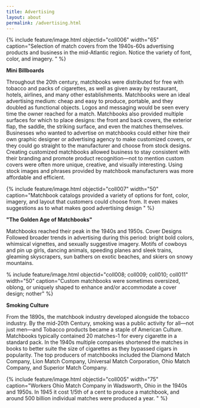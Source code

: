 ```yaml
---
title: Advertising
layout: about
permalink: /advertising.html
---
```

{% include feature/image.html objectid="coll006" width="65" caption="Selection of match covers from the 1940s-60s advertising products and business in the mid-Atlantic region. Notice the variety of font, color, and imagery. " %}

<b>Mini Billboards</b>

Throughout the 20th century, matchbooks were distributed for free with tobacco and packs of cigarettes, as well as given away by restaurant, hotels, airlines, and many other establishments. 
Matchbooks were an ideal advertising medium: cheap and easy to produce, portable, and they doubled as functional objects. Logos and messaging would be seen every time the owner reached for a match. Matchbooks also provided multiple surfaces for which to place designs: the front and back covers, the exterior flap, the saddle, the striking surface, and even the matches themselves.
Businesses who wanted to advertise on matchbooks could either hire their own graphic designer or advertising agency to make customized covers, or they could go straight to the manufacturer and choose from stock designs. Creating customized matchbooks allowed business to stay consistent with their branding and promote product recognition—not to mention custom covers were often more unique, creative, and visually interesting. Using stock images and phrases provided by matchbook manufacturers was more affordable and efficient. 

{% include feature/image.html objectid="coll007" width="50" caption="Matchbook catalogs provided a variety of options for font, color, imagery, and layout that customers could choose from. It even makes suggestions as to what makes good advertising design " %}

<b>"The Golden Age of Matchbooks"</b>

Matchbooks reached their peak in the 1940s and 1950s. Cover Designs Followed broader trends in advertising during this period: bright bold colors, whimsical vignettes, and sexually suggestive imagery. Motifs of cowboys and pin up girls, dancing animals, speeding planes and sleek trains, gleaming skyscrapers, sun bathers on exotic beaches, and skiers on snowy mountains. 

% include feature/image.html objectid="coll008; coll009; coll010; coll011" width="50" caption="Custom matchbooks were sometimes oversized, oblong, or uniquely shaped to enhance and/or accommodate a cover design; nother" %}


<b>Smoking Culture</b>

From the 1890s, the matchbook industry developed alongside the tobacco industry. By the mid-20th Century, smoking was a public activity for all—not just men—and Tobacco products became a staple of American Culture. Matchbooks typically contained 20 matches-1 for every cigarette in a standard pack. In the 1940s multiple companies shortened the matches in books to better suite the size of cigarettes as they bypassed cigars in popularity. 
The top producers of matchbooks included the Diamond Match Company, Lion Match Company, Universal Match Corporation, Ohio Match Company, and Superior Match Company.

{% include feature/image.html objectid="coll005" width="75" caption="Workers Ohio Match Company in Wadsworth, Ohio in the 1940s and 1950s.  In 1945 it cost 1/5th of a cent to produce a matchbook, and around 500 billion individual matches were produced a year. " %}
